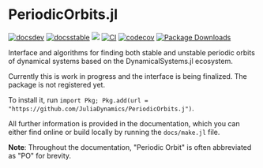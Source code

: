 # PeriodicOrbits.jl

[![docsdev](https://img.shields.io/badge/docs-dev-lightblue.svg)](https://juliadynamics.github.io/PeriodicOrbits.jl/dev/)
[![docsstable](https://img.shields.io/badge/docs-stable-blue.svg)](https://juliadynamics.github.io/DynamicalSystemsDocs.jl/periodicorbits/stable/)
[![](https://img.shields.io/badge/DOI-10.1007%2F978--3--030--91032--7-purple)](https://link.springer.com/book/10.1007/978-3-030-91032-7)
[![CI](https://github.com/JuliaDynamics/PeriodicOrbits.jl/workflows/CI/badge.svg)](https://github.com/JuliaDynamics/PeriodicOrbits.jl/actions?query=workflow%3ACI)
[![codecov](https://codecov.io/gh/JuliaDynamics/PeriodicOrbits.jl/branch/main/graph/badge.svg)](https://codecov.io/gh/JuliaDynamics/PeriodicOrbits.jl)
[![Package Downloads](https://shields.io/endpoint?url=https://pkgs.genieframework.com/api/v1/badge/PeriodicOrbits)](https://pkgs.genieframework.com?packages=PeriodicOrbits)

Interface and algorithms for finding both stable and unstable periodic orbits of dynamical systems based on the DynamicalSystems.jl ecosystem.

Currently this is work in progress and the interface is being finalized. The package is not registered yet.

To install it, run `import Pkg; Pkg.add(url = "https://github.com/JuliaDynamics/PeriodicOrbits.j")`.

All further information is provided in the documentation, which you can either find online or build locally by running the `docs/make.jl` file.

**Note**: Throughout the documentation, "Periodic Orbit" is often abbreviated as "PO" for brevity.
